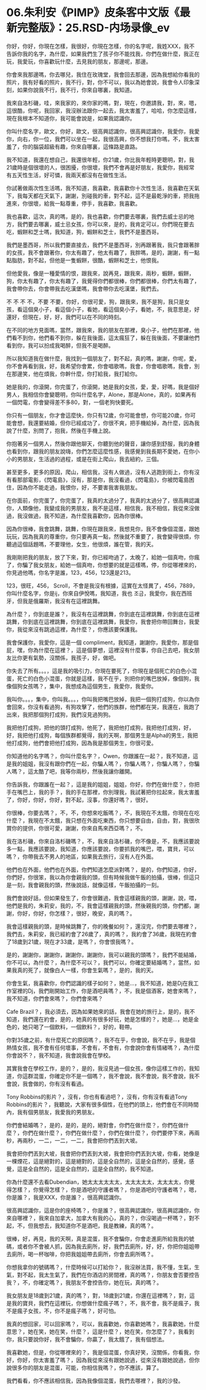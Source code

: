 # 06.朱利安《PIMP》皮条客中文版《最新完整版》：25.RSD-内场录像_ev

你好，你好，你現在怎樣，我很好，你現在怎樣，你的名字呢，我姓XXX，我不告訴你我的名字，為什麼，如果我們生了孩子你不能找我，你們在做什麼，我正在玩，我愛玩，你喜歡玩什麼，去見我的朋友，那邊呢，那邊。

你會來我那邊嗎，你去哪兒，我住在玫瑰堂，我會回去那邊，因為我想給你看我的照片，我有好看的照片，我不行，對，你不可以，我以為她會說，我會令人印象深刻，如果你說我不行，我不行，你來自哪裏，我知道。

我來自洛杉磯，哇，來我家的，來你家的嗎，對，現在，你邀請我，對，來，嗯，這很酷，你呢，我回家，我沒辦法跟你一起去，我太害羞了，哈哈，你怎麼這樣，現在我根本不知道你，我可能會說是，如果我認識你。

你叫什麼名字，歐文，你好，歐文，很高興認識你，很高興認識你，我愛你，我愛你，向右，你一位，我們可以坐在一起，我很高興，你不想我打你嗎，不，我太害羞了，你的腦袋超級有趣，你來自哪裏，這條路是直路。

我不知道，我還在想自己，我還很年輕，你21歲，你比我年輕時更聰明，對，我21歲時是個很壞的人，很困擾，你很壞，我們不會再是好朋友，我愛你，我經常有五天性生活，好可憐，我兩天都沒有在做性生活。

你試著做兩次性生活嗎，我不知道，我喜歡，我喜歡你十次性生活，我喜歡在天氣下，我每天都在天氣下，謝謝，別碰我的車，對不起，這不是最乾淨的車，把我拖進來，你很壞，給我一點尊重，停手，我喜歡，我喜歡。

我也喜歡，這次，真的嗎，是的，我也喜歡，你們要去哪裏，我們去威士忌的地方，我們要去哪裏，威士忌女孩，你可以來，是的，我肯定可以，你們現在要去吃，蝦餅和芝士嗎，我知道，狗，蝦餅和芝士，我們不是墨西哥。

我們是墨西哥，所以我們要直接去，我們不是墨西哥，別再跟著我，我只會跟著胖的女孩，我不會跟著你，你太有趣了，他太有趣了，我胖嗎，是的，謝謝，有一點點脂肪，對不起，但他是一隻蝦餅，很酷，蝦餅和芝士，他恨我。

但他愛我，像是一種愛情的恨，跟我來，說再見，跟我來，兩秒，蝦餅，蝦餅，狗，你太有趣了，你太有趣了，我覺得你們都很棒，你們都很棒，你們太有趣了，我會帶你去，你會帶我去吃漢堡嗎，我會帶你去吃漢堡，我們去。

不 不 不 不，不要 不要，你好，你很可愛，狗，跟我來，我不是狗，我只是女孩，看這個臭小子，看這個小子，看她，看這個臭小子，看她，不，我意思是，好 還好，但現在，好，好，我們可以在不同的時刻。

在不同的地方見面嗎，當然，跟我來，我的朋友在那裡，臭小子，他們在那裡，他們看不到你，他們看不到你，躲在我後面，這太瘋狂了，躲在我後面，不要讓他們看到你，我可以扮成我喝醉，但我不是喝醉。

所以我知道我在做什麼，我找到一個朋友了，對不起，真的嗎，謝謝，你呢，愛，你不會再看到我，好，我希望你會累，你會唱歌嗎，我會，你會唱歌嗎，我會，別在那邊笑，他在煩我，你幹什麼，你打給我，我打給你。

她是我的，你滾開，你完蛋了，你滾開，她是我的女孩，愛，愛，好嗎，我是個好男人，我相信你會變聰明，你叫什麼名字，Alone，那是Alone，真的，如果再有一個閃電，你會變得差不多80，對，一個老狗快要死。

你只有一個朋友，你才會這麼快，你只有12歲，你可能會想，你可能20歲，你可能會想，我還要結婚，但你已經成功了，你很不爽，把手機給掉，為什麼，因為我說了什麼，別問了，抱我，然後在手機上說。

你抱著另一個男人，然後你跟他聊天，你聽到他的聲音，讓你感到舒服，我的身體也看到你，跟我的朋友說嗨，你們怎麼這麼性感，我感覺到我長期不愛她，在你小小的男朋友，生活過的過程，或是在街上爬山，我去紐約，三個。

甚至更多，更多的原因，爬山，相信我，沒有人做過，沒有人逃跑到街上，你有沒有看那部電影，《閃電島》，沒有，那是你，我沒看過，《閃電島》，你被閃電島困住，因為你不能走過，我恨你，好，不要害我害我朋友。

在你面前，你完蛋了，你完蛋了，我真的太過分了，我真的太過分了，很高興認識你，人類像他，我變成我的男朋友，我不是這樣，相信我，我不相信，我從來沒做過，我沒做過，我不知道，為什麼我喜歡你，因為你很棒。

因為你很棒，我會跳舞，跳舞，你現在跟我來，我想見你，我不會像個混蛋，跟她玩玩，因為我真的尊重你，你只要再真一點，然後就不重要了，我會變得很煩，你聽過這個話題嗎，不要理他，女生，他很煩，誰在管，我的天。

我剛剛把我的朋友，放了下來，對，你已經吻過了，太晚了，給她一個真吻，你瘋了，你騙了我女朋友，給她一個真吻，你想要的就是這樣嗎，停，你從哪裡來的，你見過他嗎，你名字是誰，123，456，123還是213。

123，很旺，456， Scroll，不會是我沒有根據，這實在太怪異了，456，7889，你叫什麼名字，你是ij，你來自伊悅嗎，我知道，我也 조금，我愛你，我在西班牙，但我是俄羅斯，我沒有在這裡跳舞。

為什麼？，你到底是誰？，我沒有在這裡跳舞，你到底在這裡跳舞，你到底在這裡跳舞，你到底在這裡跳舞，你到底在這裡跳舞，我愛你，我會把你帶回舞台，我愛你，我從來沒有跳過這裡，為什麼？，你應該要保護我。

我會保護你，我愛你，這是一個 compliment，我知道，謝謝你，我愛你，那是個屁，嘿，你為什麼在這裡？，這是個夢想，這裡沒有什麼事，你自己去吧，我女朋友比你更有氣勢，沒關係，我孩子，好，做吧。

你失去了所有。。。，這是我的吸引力，你現在要死了，你現在是個死亡的白色小混蛋，死亡的白色小混蛋，你就是這樣，我不在乎，別把你的嘴巴放掉，像個狗，我像個狗女孩嗎？，集中，我想成為這個男生，我愛你，我愛你。

我叫你。。。，集中，你叫我。。。，你叫我把嘴巴放掉，我把一個狗打成狗，你以為你會回來，你沒有看過狗，有狗攻擊了，他們的族群，他們都在哭，我還在，我跑了出來，我把那個狗打成狗，我們沒見過狗狗。

我把他打成狗，把他的頭打成狗，他死了，我把他打成狗，我把他打成狗，好，好，我把他打成狗，每個族群都覺得，我的天啊，那個男生是Alpha的男生，我把他打成狗，他們會把他打成狗，因為我是那個男生，你很可愛。

你知道他的名字嗎？，你叫什麼名字？，Owen，你跟誰在一起？，我不知道，這是我的姐姐，我沒有跟你們在一起，你騙人嗎？，你騙人嗎？，你騙人嗎？，你騙人嗎？，這太酷了吧，我等你兩秒，然後我讓你離開。

你告訴我，你跟誰在一起？，這是我的姐姐，姐姐，你好，你們在做什麼？，你把手在嘴巴上，我的手？，我的手在那裡，你別理我，我試著把你拉起來，我太害羞了，你好，你好，你好，對不起，沒事，你還好嗎？，很好。

你很棒，你要去嗎？，不，不，你想來吃飯嗎？，不，我現在不太餓，你現在在吃什麼？，我現在不太餓，我只想在外面吃東西，你只想要自由，自由，對，我很欣賞你的提供，你很可愛，謝謝，你來自馬來西亞嗎？，不。

我在洛杉磯，你來自洛杉磯嗎？，不，我來自洛杉磯，你不像是，不，我應該要說多一點，我應該要說，我知道，你應該要說，你要抓我的嘴巴，喂，寶貝，可以嗎？，你帶我去不男人的地區，如果我去旅行，沒有人在外面。

他們也在外面，他們也在外面，你們知道怎麼派對嗎？，是的，你們知道，你好，你們好，你很笨，我以為你會親我的頭，但有時候我做午飯的拍攝，很棒，但這只是一刻，我會親我的頭，然後說話，就像這樣，午飯拍攝的一刻。

我們會說好話，但如果發生了，你會很難過，我會這樣親我的頭，謝謝，說，喂，他們是我的，朱莉安，我的，不，我會這樣親我的頭，然後親我的頭，你們都，謝謝，你好，你好，你怎樣？，很好，晚安，真的嗎？。

我會這樣親我的頭，是時候跳舞了，你的晚餐如何？，還沒完，你們要去哪裡？，我們去，朱莉安，我已經約會了26歲了，真的嗎？，我約會了36歲，我現在約會了18歲到21歲，現在才33歲，是嗎？，你會恨我嗎？。

是的，謝謝你，謝謝你，謝謝你，謝謝你，我可以親我的頭嗎？，我們不能結婚，你不可以，為什麼？，為什麼不可以？，我們可以，你確定要結婚嗎？，當然，如果我真的死了，就像白人一樣，你會生氣嗎？，是的，我的天。

你會生氣，我喜歡你，你們認識的樣子如何？，她是…，我不知道，她是Dj在我工作室裡的Dj，我們剛開始工作，你是酒吧員嗎？，不，我是個酒客，她會來嗎？，我不知道，你們會來嗎？，你們會來嗎？

Cafe Brazil？，我必須去，因為如果她來的話，我會在她的旅行上，是的，我不知道，我們還在約會，是的，她真的有很多好玩，她是怎樣的？，她是…，她是金色的，她只喝了一個飲料，一個飲料？，好的，鞋帶。

你對35歲之前，有什麼死亡的原因嗎？，我不在乎，你會說，我不在乎，我是個熱情女孩，我不會有任何壞事，不會有，不會有，你會說你會有情緒嗎？，為什麼你會說不？，我不知道，我會說我會在學校。

其實我會在學校工作，是的？，是的，我沒見過一個女孩，像你這樣工作的，我知道，你這群混蛋，你確定你不是一個嗎？，我不會說，我不會說，我不會說，我不會說，我會做的，你有沒有看過。

Tony Robbins的影片？，沒有，你也有看過吧？，沒有，你有沒有看過Tony Robbins的影片？，我聽說，大家有很多個性，在他們的頭上，他們會在不同時間內，我有個男朋友，我愛我的男朋友。

你們會結婚嗎？，是的，是的，是的，絕對會，你們在做什麼？，你們在做什麼？，你們在做什麼？，你們在做什麼？，你們在做什麼？，你們要停下來，再兩秒，再兩秒，一二，一二，一二，我會把你們丟到大坡。

我會把你們丟到大坡，我會把你們丟到大坡，我會把你們丟到大坡，你看，她像是一棵煙花，這是絕對的，這是絕對的，這是全自然的，這是全自然的，感覺，感覺，這是全自然的，這是全自然的，這是全自然的，我不知道。

你為什麼還不去看Dubendian，她太太太太太太，太太太太太，太太太太，你覺得怎樣？，你覺得怎樣？，你是酒吧的守護者嗎？，你是酒吧的守護者嗎？，嗯，你是誰？，我是XXX，你是誰？，很高興認識你。

很高興認識你，這是你的座椅嗎？，你是誰？，很高興認識你，很高興認識你，你來自哪裡？，我來自加拿大，加拿大有我的心，真的？，你沒喝過一杯嗎？，對不起，不，但我想去，我知道你不是酒吧，我是教練，真的嗎？。

很棒，好，再見，我的天啊，真是混蛋，我不會騙你，你會走進廁所給我我的號碼，或者你不會被人抓，因為我去廁所，好，我們去廁所，好，好，你把你姐姐帶去廁所，喝一杯咖啡，你把我姐姐帶去廁所，你會去廁所嗎？。

你想我拿你的號碼嗎？，什麼時候可以打給你？，我沒辦法買，我不懂，生氣，生氣，對不起，我太生氣了，我們在你酒店的房間裡，真的嗎？，你朋友會否要控告我？，不，你確定嗎？，我朋友不會控告你，她在玩，真的嗎？。

我女朋友是18歲到21歲，真的嗎？，對，18歲到21歲，你還在這裡嗎？，對，這是我的寶貝，我們在這裡玩，你想做什麼瘋子嗎？，不，我不會，我不是瘋子，我不是瘋子女孩，不，你不是瘋子嗎？，好可怕。

我真的想回家，可以回家嗎？，可以，我喜歡她，你喜歡她嗎？，我喜歡她，什麼意思？，她在笑，她在笑，什麼？，這是什麼？，她在笑，你怎麼了？，我看到你，我只要說你好，我不會騙你，你贏了，我太餓了，我有個想法。

我喜歡她，但是，你從哪裡來的？，我是個混蛋，你真好笑，沒關係，你看我，你好，你好，你太害羞了嗎？，因為我從來沒有跟她說過，從來沒有跟她說過，但你說很多你的朋友是混蛋，可能，你相信我嗎？，你不應該，算了。

我們看看，你不應該相信我，因為我像個混蛋，我們去哪裡？，我的沙發。